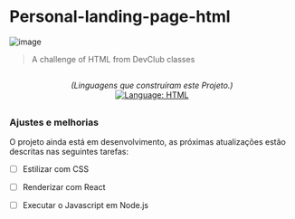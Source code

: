 # Personal-landing-page-html

![image](https://user-images.githubusercontent.com/97769685/151913970-de386cfc-d315-4eb9-abe1-168fa26cd3b9.png)

> A challenge of HTML from DevClub classes

##
<div>
    <p align="center">
        <em>
            (Linguagens que construíram este Projeto.)<br>
        </em>
        <a href="#">
            <img src="https://img.shields.io/badge/HTML5-E34F26?style=for-the-badge&logo=html5&logoColor=white" alt="Language: HTML">
        </a>
    </p>
</div>

##
### Ajustes e melhorias

O projeto ainda está em desenvolvimento, as próximas atualizações estão descritas nas seguintes tarefas:

- [ ] Estilizar com CSS
- [ ] Renderizar com React
- [ ] Executar o Javascript em Node.js

